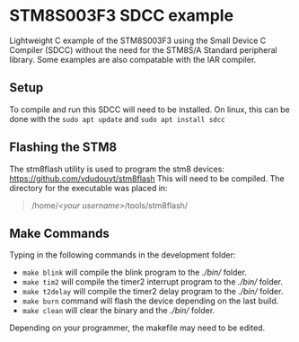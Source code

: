 # STM8S003F3 SDCC example
Lightweight C example of the STM8S003F3 using the Small Device C Compiler (SDCC) without the need for the STM8S/A Standard peripheral library.
Some examples are also compatable with the IAR compiler.

## Setup
To compile and run this SDCC will need to be installed.
On linux, this can be done with the `sudo apt update` and `sudo apt install sdcc`

## Flashing the STM8
The stm8flash utility is used to program the stm8 devices: https://github.com/vdudouyt/stm8flash 
This will need to be compiled. The directory for the executable was placed in:

>/home/*\<your username\>*/tools/stm8flash/

## Make Commands

Typing in the following commands in the development folder:
- `make blink` will compile the blink program to the *./bin/* folder.
- `make tim2` will compile the timer2 interrupt program to the *./bin/* folder.
- `make t2delay` will compile the timer2 delay program to the *./bin/* folder.
- `make burn` command will flash the device depending on the last build.
- `make clean` will clear the binary and the *./bin/* folder.

Depending on your programmer, the makefile may need to be edited.
